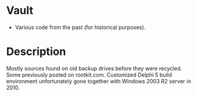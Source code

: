 # Vault
* Various code from the past (for historical purposes).

# Description

Mostly sources found on old backup drives before they were recycled. Some previously posted on rootkit.com. Customized Delphi 5 build environment unfortunately gone together with Windows 2003 R2 server in 2010.
